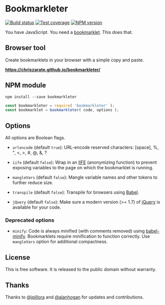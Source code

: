 # Bookmarkleter

[![Build status][build-status]][travis-ci]
[![Test coverage][test-coverage]][codecov]
[![NPM version][npm-version]][fury-io]

You have JavaScript. You need a [bookmarklet][bookmarklet]. This does that.

## Browser tool

Create bookmarklets in your browser with a simple copy and paste.

**https://chriszarate.github.io/bookmarkleter/**

## NPM module

```
npm install --save bookmarkleter
```

```js
const bookmarkleter = require( 'bookmarkleter' );
const bookmarklet = bookmarkleter( code, options );
```

## Options

All options are Boolean flags.

  * `urlencode` (default `true`): URL-encode reserved characters: \[space\], %,
    ", <, >, #, @, &, ?

  * `iife` (default `false`): Wrap in an [IIFE][iife] (anonymizing function) to
    prevent exposing variables to the page on which the bookmarklet is running.

  * `mangleVars` (default `false`): Mangle variable names and other tokens to
    further reduce size.

  * `transpile` (default `false`): Transpile for browsers using [Babel][babel].

  * `jQuery` (default `false`): Make sure a modern version (>= 1.7) of
    [jQuery][jquery] is available for your code.

### Deprecated options

  * `minify`: Code is always minified (with comments removed) using
    [babel-minify][babel-minify]. Bookmarklets require minification to function
    correctly. Use `mangleVars` option for additional compactness.

## License

This is free software. It is released to the public domain without warranty.

## Thanks

Thanks to [@jpillora][jpillora] and [@alanhogan][alanhogan] for updates and contributions.


[build-status]: https://secure.travis-ci.org/chriszarate/bookmarkleter.svg?branch=master
[travis-ci]: http://travis-ci.org/chriszarate/bookmarkleter
[test-coverage]: https://codecov.io/gh/chriszarate/bookmarkleter/branch/master/graph/badge.svg
[codecov]: https://codecov.io/gh/chriszarate/bookmarkleter
[npm-version]: https://badge.fury.io/js/bookmarkleter.svg
[fury-io]: http://badge.fury.io/js/bookmarkleter
[bookmarklet]: http://en.wikipedia.org/wiki/Bookmarklet "Wikipedia entry on Bookmarklets"
[iife]: http://en.wikipedia.org/wiki/Immediately-invoked_function_expression "Immediately invoked function expression"
[babel]: https://babeljs.io
[babel-minify]: https://github.com/babel/minify
[jquery]: http://jquery.com
[jpillora]: https://github.com/jpillora
[alanhogan]: https://github.com/alanhogan
